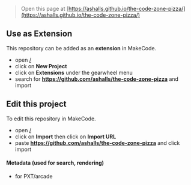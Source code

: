  


> Open this page at [https://ashalls.github.io/the-code-zone-pizza/](https://ashalls.github.io/the-code-zone-pizza/)

## Use as Extension

This repository can be added as an **extension** in MakeCode.

* open [/](/)
* click on **New Project**
* click on **Extensions** under the gearwheel menu
* search for **https://github.com/ashalls/the-code-zone-pizza** and import

## Edit this project

To edit this repository in MakeCode.

* open [/](/)
* click on **Import** then click on **Import URL**
* paste **https://github.com/ashalls/the-code-zone-pizza** and click import

#### Metadata (used for search, rendering)

* for PXT/arcade
<script src="https://makecode.com/gh-pages-embed.js"></script><script>makeCodeRender("{{ site.makecode.home_url }}", "{{ site.github.owner_name }}/{{ site.github.repository_name }}");</script>
